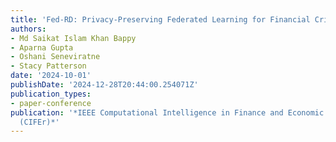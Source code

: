 ```yaml
---
title: 'Fed-RD: Privacy-Preserving Federated Learning for Financial Crime Detection'
authors:
- Md Saikat Islam Khan Bappy
- Aparna Gupta
- Oshani Seneviratne
- Stacy Patterson
date: '2024-10-01'
publishDate: '2024-12-28T20:44:00.254071Z'
publication_types:
- paper-conference
publication: '*IEEE Computational Intelligence in Finance and Economic Conference
  (CIFEr)*'
---
```

